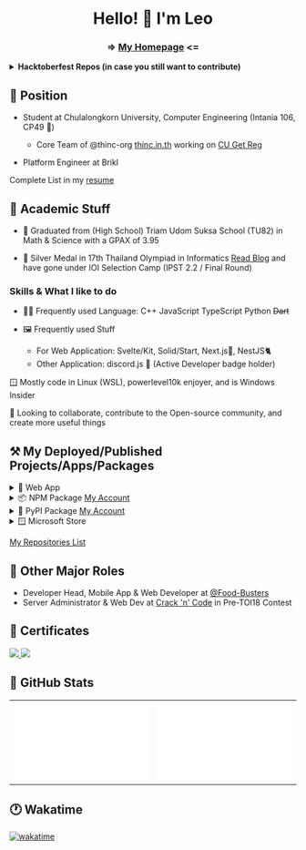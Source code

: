 <h1 align="center"> Hello! 👋 I'm Leo </h1>

<h3 align="center"> => <a href="https://leomotors.me">My Homepage</a> <= </h3>

<details>
<summary><b> Hacktoberfest Repos (in case you still want to contribute) </b></summary>

## 🎃 Hacktoberfest Time!!! 🎃

Feel free to contribute to my repositories below

- [Anime Captcha](https://github.com/Leomotors/anime-captcha) -> My most popular Repo
- [Com POG](https://github.com/Leomotors/Com-POG) -> Writing solutions for grader solutions (Chula Intania Only)
- [Golden Frame](https://github.com/Leomotors/golden-frame) -> Just Golden Frame, OpenCV Python
- [MIND Is Not Difficult](https://github.com/Leomotors/MIND-Is-Not-Difficult) -> Polynomial Factor Game
- [Rabbit House Menu](https://github.com/Leomotors/rabbit-house-menu) -> C# UWP App
- [RTX 2090 TiFy SUPER](https://github.com/Leomotors/RTX-2090-TiFy-SUPER) -> C++ UWP App + OpenCV
- [Grab Krub](https://github.com/Leomotors/grab-krub) -> Internal meme of IPST, only contribute if you know
- [You are a Failure](https://github.com/Leomotors/you-are-a-failure) -> FAILURE! Get it in Microsoft Store
- [Terminal Video Player](https://github.com/Leomotors/Terminal-Video-Player) -> Do what it says (Want someone to optimize algo into sublinear)
- [Salim Quote Delivery](https://github.com/Leomotors/salim-quote-delivery) -> VSCode extension no one use

These are repos I would want you to contribute, however, if you find other repos you would like to contribute.  
Feel free to open PR and don't forget to tell me hacktoberfest so that I can add a label for you.  
Note that your PR must be relevant otherwise, I won't merge. Please read the CONTRIBUTING.md of each repo.

</details>

## 🏢 Position

- Student at Chulalongkorn University, Computer Engineering (Intania 106, CP49 🥗)

  - Core Team of @thinc-org [thinc.in.th](https://thinc.in.th) working on [CU Get Reg](https://github.com/thinc-org/cugetreg)

- Platform Engineer at Brikl

Complete List in my [resume](https://resume.leomotors.me)

## 🎒 Academic Stuff

- 🏫 Graduated from (High School) Triam Udom Suksa School (TU82) in Math & Science with a GPAX of 3.95

- 🥈 Silver Medal in 17th Thailand Olympiad in Informatics [Read Blog](https://github.com/Leomotors/TOI17-Journey#readme) and have gone under IOI Selection Camp (IPST 2.2 / Final Round)

### Skills & What I like to do

- 👨‍💻 Frequently used Language: C++ JavaScript TypeScript Python ~~Dart~~

- 🖼️ Frequently used Stuff
  - For Web Application: Svelte/Kit, Solid/Start, Next.js🔺, NestJS🐈
  - Other Application: discord.js 🤖 (Active Developer badge holder)

🪟 Mostly code in Linux (WSL), powerlevel10k enjoyer, and is Windows Insider

👀 Looking to collaborate, contribute to the Open-source community, and create more useful things

## ⚒️ My Deployed/Published Projects/Apps/Packages

<details>
 <summary>🔺 Web App</summary>

- [Website Vector Calculator 2](https://github.com/Leomotors/Website-Vector-Calculator-2) => [Vercel App](https://mini-vector-calculator.vercel.app)
- [My Repositories](https://github.com/Leomotors/my-repos) => [Vercel App](https://repos.leomotors.vercel.app)
- [Anime Captcha](https://github.com/Leomotors/anime-captcha) => [Vercel App](https://anime-captcha.vercel.app)
- [Stupid Problems](https://github.com/Leomotors/stupid-problems) => [GitHub Pages](https://leomotors.github.io/stupid-problems/)
- [My Portfolio](https://github.com/Leomotors/portfolio-sv) => [Vercel App](https://portfolio.leomotors.vercel.app)
- [กราบครับ](https://github.com/Leomotors/grab-krub) => [Vercel App](https://grab-krub.vercel.app)

and more, I'm too lazy to update

</details>

<details>
 <summary>📦 NPM Package <a href="https://www.npmjs.com/~leomotors">My Account</a> </summary>

- [polynomial-generator](https://github.com/Leomotors/polynomial-generator) =>
  [![](https://img.shields.io/npm/v/polynomial-generator.svg?maxAge=3600)](https://www.npmjs.com/package/polynomial-generator)
  [![](https://img.shields.io/npm/dt/polynomial-generator.svg?maxAge=3600)](https://www.npmjs.com/package/polynomial-generator)
- [cocoa-discord-utils](https://github.com/Leomotors/cocoa-discord-utils) =>
  [![](https://img.shields.io/npm/v/cocoa-discord-utils.svg?maxAge=3600)](https://www.npmjs.com/package/cocoa-discord-utils)
  [![](https://img.shields.io/npm/dt/cocoa-discord-utils.svg?maxAge=3600)](https://www.npmjs.com/package/cocoa-discord-utils)
- [@leomotors/scripts](https://github.com/Leomotors/npm-scripts) =>
  [![](https://img.shields.io/npm/v/@leomotors/scripts.svg?maxAge=3600)](https://www.npmjs.com/package/@leomotors/scripts)
  [![](https://img.shields.io/npm/dt/@leomotors/scripts.svg?maxAge=3600)](https://www.npmjs.com/package/@leomotors/scripts)
- [baht.c](https://github.com/Leomotors/baht.c) =>
  [![](https://img.shields.io/npm/v/baht.c.svg?maxAge=3600)](https://www.npmjs.com/package/baht.c)
  [![](https://img.shields.io/npm/dt/baht.c.svg?maxAge=3600)](https://www.npmjs.com/package/baht.c)
- [crlf-phobia](https://github.com/Leomotors/CRLF-Phobia) =>
  [![](https://img.shields.io/npm/v/crlf-phobia.svg?maxAge=3600)](https://www.npmjs.com/package/crlf-phobia)
  [![](https://img.shields.io/npm/dt/crlf-phobia.svg?maxAge=3600)](https://www.npmjs.com/package/crlf-phobia)
- [@leomotors/music-bot](https://github.com/Leomotors/music-bot) =>
  [![](https://img.shields.io/npm/v/@leomotors/music-bot.svg?maxAge=3600)](https://www.npmjs.com/package/@leomotors/music-bot)
  [![](https://img.shields.io/npm/dt/@leomotors/music-bot.svg?maxAge=3600)](https://www.npmjs.com/package/@leomotors/music-bot)
- [@leomotors/sv-components](https://github.com/Leomotors/sv-components) =>
  [![](https://img.shields.io/npm/v/@leomotors/sv-components.svg?maxAge=3600)](https://www.npmjs.com/package/@leomotors/sv-components)
  [![](https://img.shields.io/npm/dt/@leomotors/sv-components.svg?maxAge=3600)](https://www.npmjs.com/package/@leomotors/sv-components)
- [@leomotors/cocoa-vitepress-theme](https://github.com/Leomotors/cocoa-vitepress-theme) =>
  [![](https://img.shields.io/npm/v/@leomotors/cocoa-vitepress-theme.svg?maxAge=3600)](https://www.npmjs.com/package/@leomotors/cocoa-vitepress-theme)
  [![](https://img.shields.io/npm/dt/@leomotors/cocoa-vitepress-theme.svg?maxAge=3600)](https://www.npmjs.com/package/@leomotors/cocoa-vitepress-theme)
- [@leomotors/config](https://github.com/Leomotors/node-config) =>
  [![](https://img.shields.io/npm/v/@leomotors/config.svg?maxAge=3600)](https://www.npmjs.com/package/@leomotors/config)
  [![](https://img.shields.io/npm/dt/@leomotors/config.svg?maxAge=3600)](https://www.npmjs.com/package/@leomotors/config)
- [@leomotors/prisma-nestjs-graphql](https://github.com/Leomotors/prisma-nestjs-graphql) =>
  [![](https://img.shields.io/npm/v/@leomotors/prisma-nestjs-graphql.svg?maxAge=3600)](https://www.npmjs.com/package/@leomotors/prisma-nestjs-graphql)
  [![](https://img.shields.io/npm/dt/@leomotors/prisma-nestjs-graphql.svg?maxAge=3600)](https://www.npmjs.com/package/@leomotors/prisma-nestjs-graphql)
- [cunny](https://github.com/CunnyDev/cunny) =>
  [![](https://img.shields.io/npm/v/cunny.svg?maxAge=3600)](https://www.npmjs.com/package/cunny)
  [![](https://img.shields.io/npm/dt/cunny.svg?maxAge=3600)](https://www.npmjs.com/package/cunny)
- [@cunny/archive](https://github.com/saltyaom/cunny-archive) =>
  [![](https://img.shields.io/npm/v/@cunny/archive.svg?maxAge=3600)](https://www.npmjs.com/package/@cunny/archive)
  [![](https://img.shields.io/npm/dt/@cunny/archive.svg?maxAge=3600)](https://www.npmjs.com/package/@cunny/archive)
- [cocoa-discord](https://github.com/Leomotors/cocoa-discord) =>
  [![](https://img.shields.io/npm/v/cocoa-discord.svg?maxAge=3600)](https://www.npmjs.com/package/cocoa-discord)
  [![](https://img.shields.io/npm/dt/cocoa-discord.svg?maxAge=3600)](https://www.npmjs.com/package/cocoa-discord)

This list is automatically kept up to date by this monorepo.

</details>

<details>
 <summary>🐍 PyPI Package <a href="https://pypi.org/user/Leomotors">My Account</a> </summary>

- [Golden Frame (กรอบทอง)](https://github.com/Leomotors/golden-frame) =>
  [![](https://img.shields.io/pypi/v/golden-frame)](https://pypi.org/project/golden-frame)
  [![](https://img.shields.io/pypi/dm/golden-frame)](https://pypi.org/project/golden-frame)

</details>

<details>
 <summary>🪟 Microsoft Store</summary>

- [You are a Failure!](https://github.com/Leomotors/you-are-a-failure)
  <a href="https://www.microsoft.com/store/productId/9NJ5TZW6MDGL">
  <img src="https://getbadgecdn.azureedge.net/images/English_L.png" width=150>
  </a>

</details>

[My Repositories List](https://repos.leomotors.vercel.app)

## 🐄 Other Major Roles

- Developer Head, Mobile App & Web Developer at [@Food-Busters](https://github.com/Food-Busters)
- Server Administrator & Web Dev at [Crack 'n' Code](https://github.com/crackncode-th) in Pre-TOI18 Contest

## 📜 Certificates

<a href="https://www.credly.com/badges/179d5d39-7cae-4c46-9836-b1012bb0f9aa">
 <img src="https://images.credly.com/size/340x340/images/577c7534-c18d-4bee-bbb7-8be23a229fc6/image.png" height=100 />
</a>

<a href="https://www.credly.com/badges/6000d87a-1061-4a6c-b3f3-73e5ebe19c5e">
 <img src="https://images.credly.com/size/340x340/images/be8fcaeb-c769-4858-b567-ffaaa73ce8cf/image.png" height=100 />
</a>

## 🔢 GitHub Stats

<table>
<tr><td> <img src="generated/languages.svg#gh-dark-mode-only" /> </td>
<td> <img src="generated/overview.svg#gh-dark-mode-only" /> </td></tr>
</table>

## 🕐 Wakatime

[![wakatime](https://wakatime.com/badge/user/7b85cf35-1e8b-4428-aed5-467d40e6e916.svg)](https://wakatime.com/@Leomotors)

<!-- // auto generated by github but I will keep it
**Leomotors/Leomotors** is a ✨ _special_ ✨ repository because its `README.md` (this file) appears on your GitHub profile.

Here are some ideas to get you started:

- 🔭 I’m currently working on ...
- 🌱 I’m currently learning ...
- 👯 I’m looking to collaborate on ...
- 🤔 I’m looking for help with ...
- 💬 Ask me about ...
- 📫 How to reach me: ...
- 😄 Pronouns: ...
- ⚡ Fun fact: ...
-->
